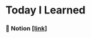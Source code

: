 # Today I Learned

### 🎃 Notion [[link]](https://www.notion.so/xxunghee/TIL-40699951bb1e47e99248cfb8022f5d53)
